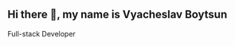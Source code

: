 ## Hi there 👋, my name is Vyacheslav Boytsun
Full-stack Developer
<!--
**slavtas/slavtas** is a ✨ _special_ ✨ repository because its `README.md` (this file) appears on your GitHub profile.

Here are some ideas to get you started:

- 🔭 I’m currently at the very beginning to becoming a Full-stack Developer
- 🌱 I’m currently learning HTML, CSS, Python and other tools
- 💬 Ask me about anything! However, to The Question the answer is 42
- 😄 Pronouns: He / Him
-->
